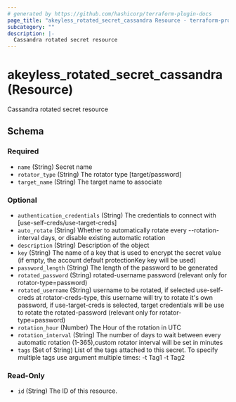 ```yaml
---
# generated by https://github.com/hashicorp/terraform-plugin-docs
page_title: "akeyless_rotated_secret_cassandra Resource - terraform-provider-akeyless"
subcategory: ""
description: |-
  Cassandra rotated secret resource
---
```


# akeyless_rotated_secret_cassandra (Resource)

Cassandra rotated secret resource



<!-- schema generated by tfplugindocs -->
## Schema

### Required

- `name` (String) Secret name
- `rotator_type` (String) The rotator type [target/password]
- `target_name` (String) The target name to associate

### Optional

- `authentication_credentials` (String) The credentials to connect with [use-self-creds/use-target-creds]
- `auto_rotate` (String) Whether to automatically rotate every --rotation-interval days, or disable existing automatic rotation
- `description` (String) Description of the object
- `key` (String) The name of a key that is used to encrypt the secret value (if empty, the account default protectionKey key will be used)
- `password_length` (String) The length of the password to be generated
- `rotated_password` (String) rotated-username password (relevant only for rotator-type=password)
- `rotated_username` (String) username to be rotated, if selected use-self-creds at rotator-creds-type, this username will try to rotate it's own password, if use-target-creds is selected, target credentials will be use to rotate the rotated-password (relevant only for rotator-type=password)
- `rotation_hour` (Number) The Hour of the rotation in UTC
- `rotation_interval` (String) The number of days to wait between every automatic rotation (1-365),custom rotator interval will be set in minutes
- `tags` (Set of String) List of the tags attached to this secret. To specify multiple tags use argument multiple times: -t Tag1 -t Tag2

### Read-Only

- `id` (String) The ID of this resource.


